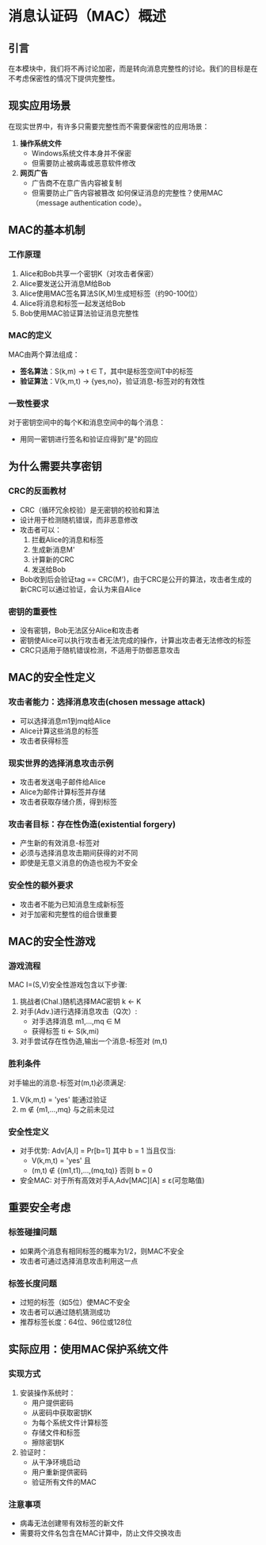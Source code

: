 # 消息认证码（MAC）概述
## 引言
在本模块中，我们将不再讨论加密，而是转向消息完整性的讨论。我们的目标是在不考虑保密性的情况下提供完整性。
## 现实应用场景
在现实世界中，有许多只需要完整性而不需要保密性的应用场景：
1. **操作系统文件**
   - Windows系统文件本身并不保密
   - 但需要防止被病毒或恶意软件修改
2. **网页广告**
   - 广告商不在意广告内容被复制
   - 但需要防止广告内容被篡改
如何保证消息的完整性？使用MAC（message authentication code）。
## MAC的基本机制
### 工作原理
1. Alice和Bob共享一个密钥K（对攻击者保密）
2. Alice要发送公开消息M给Bob
3. Alice使用MAC签名算法S(K,M)生成短标签（约90-100位）
4. Alice将消息和标签一起发送给Bob
5. Bob使用MAC验证算法验证消息完整性
### MAC的定义
MAC由两个算法组成：
- **签名算法**：S(k,m) → t ∈ T，其中t是标签空间T中的标签
- **验证算法**：V(k,m,t) → {yes,no}，验证消息-标签对的有效性
### 一致性要求
对于密钥空间中的每个K和消息空间中的每个消息：
- 用同一密钥进行签名和验证应得到"是"的回应
## 为什么需要共享密钥
### CRC的反面教材
- CRC（循环冗余校验）是无密钥的校验和算法
- 设计用于检测随机错误，而非恶意修改
- 攻击者可以：
  1. 拦截Alice的消息和标签
  2. 生成新消息M'
  3. 计算新的CRC
  4. 发送给Bob
- Bob收到后会验证tag == CRC(M')，由于CRC是公开的算法，攻击者生成的新CRC可以通过验证，会认为来自Alice
### 密钥的重要性
- 没有密钥，Bob无法区分Alice和攻击者
- 密钥使Alice可以执行攻击者无法完成的操作，计算出攻击者无法修改的标签 
- CRC只适用于随机错误检测，不适用于防御恶意攻击
## MAC的安全性定义
### 攻击者能力：选择消息攻击(chosen message attack)
- 可以选择消息m1到mq给Alice
- Alice计算这些消息的标签
- 攻击者获得标签
### 现实世界的选择消息攻击示例
- 攻击者发送电子邮件给Alice
- Alice为邮件计算标签并存储
- 攻击者获取存储介质，得到标签
### 攻击者目标：存在性伪造(existential forgery)
- 产生新的有效消息-标签对
- 必须与选择消息攻击期间获得的对不同
- 即使是无意义消息的伪造也视为不安全
### 安全性的额外要求
- 攻击者不能为已知消息生成新标签
- 对于加密和完整性的组合很重要
## MAC的安全性游戏
### 游戏流程
MAC I=(S,V)安全性游戏包含以下步骤:
1. 挑战者(Chal.)随机选择MAC密钥 k ← K
2. 对手(Adv.)进行选择消息攻击（Q次）:
   - 对手选择消息 m1,...,mq ∈ M
   - 获得标签 ti ← S(k,mi)
3. 对手尝试存在性伪造,输出一个消息-标签对 (m,t)
### 胜利条件
对手输出的消息-标签对(m,t)必须满足:
1. V(k,m,t) = 'yes'  能通过验证
2. m ∉ {m1,...,mq}   与之前未见过
### 安全性定义
- 对手优势: Adv[A,I] = Pr[b=1]
  其中 b = 1 当且仅当:
  - V(k,m,t) = 'yes' 且 
  - (m,t) ∉ {(m1,t1),...,(mq,tq)}
  否则 b = 0
- 安全MAC: 对于所有高效对手A,Adv[MAC][A] ≤ ε(可忽略值)
## 重要安全考虑
### 标签碰撞问题
- 如果两个消息有相同标签的概率为1/2，则MAC不安全
- 攻击者可通过选择消息攻击利用这一点
### 标签长度问题
- 过短的标签（如5位）使MAC不安全
- 攻击者可以通过随机猜测成功
- 推荐标签长度：64位、96位或128位
## 实际应用：使用MAC保护系统文件
### 实现方式
1. 安装操作系统时：
   - 用户提供密码
   - 从密码中获取密钥K
   - 为每个系统文件计算标签
   - 存储文件和标签
   - 擦除密钥K
2. 验证时：
   - 从干净环境启动
   - 用户重新提供密码
   - 验证所有文件的MAC
### 注意事项
- 病毒无法创建带有效标签的新文件
- 需要将文件名包含在MAC计算中，防止文件交换攻击
